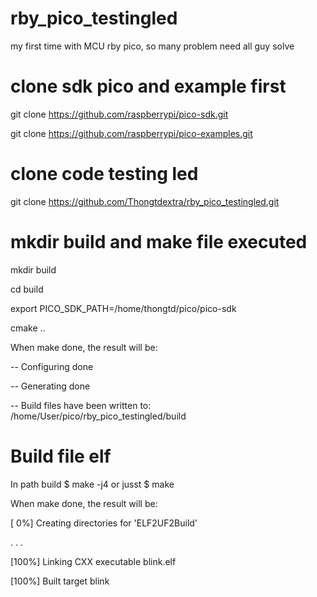 # rby_pico_testingled
my first time with MCU rby pico, so many problem need all guy solve

# clone sdk pico and example first
git clone https://github.com/raspberrypi/pico-sdk.git

git clone https://github.com/raspberrypi/pico-examples.git


# clone code testing led

git clone https://github.com/Thongtdextra/rby_pico_testingled.git

# mkdir build and make file executed
mkdir build

cd build

export PICO_SDK_PATH=/home/thongtd/pico/pico-sdk

cmake ..

When make done, the result will be:

-- Configuring done

-- Generating done

-- Build files have been written to: /home/User/pico/rby_pico_testingled/build

# Build file elf 
In path build
$ make -j4
or jusst
$ make

When make done, the result will be:

[ 0%] Creating directories for 'ELF2UF2Build'

  .
  .
  .
  
[100%] Linking CXX executable blink.elf

[100%] Built target blink

